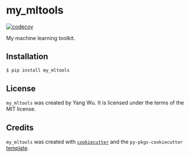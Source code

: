 # my_mltools

[![codecov](https://codecov.io/gh/YangWu1227/my-mltools/branch/main/graph/badge.svg?token=9ZL267TMVD)](https://codecov.io/gh/YangWu1227/my-mltools)

My machine learning toolkit.

## Installation

```bash
$ pip install my_mltools
```
## License

`my_mltools` was created by Yang Wu. It is licensed under the terms of the MIT license.

## Credits

`my_mltools` was created with [`cookiecutter`](https://cookiecutter.readthedocs.io/en/latest/) and the `py-pkgs-cookiecutter` [template](https://github.com/py-pkgs/py-pkgs-cookiecutter).
